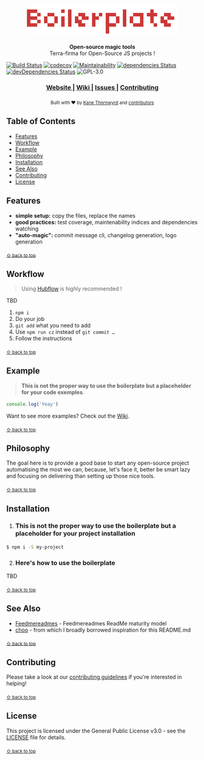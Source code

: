 <h1 align="center">
  <img src="https://github.com/kane-thornwyrd/boilerplate/blob/develop/logo.png" alt="Boilerplate">
</h1>
<div align="center">
  <strong>Open-source magic tools</strong>
</div>
<div align="center">
  Terra-firma for Open-Source JS projects !
</div>

[![Build Status](https://travis-ci.org/kane-thornwyrd/boilerplate.png?branch=develop)](https://travis-ci.org/kane-thornwyrd/boilerplate)
[![codecov](https://img.shields.io/codecov/c/github/kane-thornwyrd/boilerplate.svg)](https://codecov.io/gh/kane-thornwyrd/boilerplate)
[![Maintainability](https://api.codeclimate.com/v1/badges/2e85ad60226c73095c56/maintainability)](https://codeclimate.com/github/kane-thornwyrd/boilerplate/maintainability)
[![dependencies Status](https://david-dm.org/kane-thornwyrd/boilerplate/status.png)](https://david-dm.org/kane-thornwyrd/boilerplate)
[![devDependencies Status](https://david-dm.org/kane-thornwyrd/boilerplate/dev-status.png)](https://david-dm.org/kane-thornwyrd/boilerplate?type=dev)
![GPL-3.0](https://img.shields.io/github/license/kane-thornwyrd/boilerplate.png)

<div align="center">
  <h3>
    <a href="https://kane-thornwyrd.github.io/boilerplate">
      Website
    </a>
    <span> | </span>
    <a href="https://github.com/kane-thornwyrd/boilerplate/wiki">
      Wiki
    </a>
    <span> | </span>
    <a href="https://github.com/kane-thornwyrd/boilerplate/issues">
      Issues
    </a>
    <span> | </span>
    <a href="https://github.com/kane-thornwyrd/boilerplate/blob/master/.github/CONTRIBUTING.md">
      Contributing
    </a>
  </h3>
</div>
<div align="center">
  <sub>Built with ❤︎ by
  <a href="https://twitter.com/Kane_Thornwyrd">Kane Thornwyrd</a> and
  <a href="https://github.com/kane-thornwyrd/boilerplate/graphs/contributors">
    contributors
  </a>
</div>
<div id="contents"></div>

## Table of Contents
- [Features](#features)
- [Workflow](#workflow)
- [Example](#example)
- [Philosophy](#philosophy)
- [Installation](#installation)
- [See Also](#see-also)
- [Contributing](#support)
- [License](#license)

## Features
- __simple setup:__ copy the files, replace the names
- __good practices:__ test coverage, maintenability indices and dependencies watching
- __"auto-magic":__ commit message cli, changelog generation, logo generation

<sub>[⇧ back to top](#contents)</sub>

## Workflow
> Using [Hubflow](https://datasift.github.io/gitflow/) is highly recommended !

TBD
1. `npm i`
2. Do your job
3. `git add` what you need to add
4. Use `npm run cz` instead of `git commit …`
5. Follow the instructions

<sub>[⇧ back to top](#contents)</sub>

## Example
>**This is not the proper way to use the boilerplate but a placeholder for your code exemples**.

```js
console.log('Yeay')
```
Want to see more examples? Check out the [Wiki](https://github.com/kane-thornwyrd/boilerplate/wiki).

<sub>[⇧ back to top](#contents)</sub>

## Philosophy
The goal here is to provide a good base to start any open-source project automatising the most we can, because, let's face it, better be smart lazy and focusing on delivering than setting up those nice tools.

<sub>[⇧ back to top](#contents)</sub>

## Installation
1. ### **This is not the proper way to use the boilerplate but a placeholder for your project installation**
```sh
$ npm i -S my-project
```
2. ### Here's how to use the boilerplate
TBD

<sub>[⇧ back to top](#contents)</sub>

## See Also
- [Feedmereadmes]( https://github.com/LappleApple/feedmereadmes/blob/master/README-maturity-model.md) - Feedmereadmes ReadMe maturity model
- [choo](https://github.com/choojs/choo) - from which I broadly borrowed inspiration for this README.md

<sub>[⇧ back to top](#contents)</sub>

## Contributing
Please take a look at our [contributing guidelines](CONTRIBUTING) if you're interested in helping!

<sub>[⇧ back to top](#contents)</sub>

## License
This project is licensed under the General Public License v3.0 - see the [LICENSE](LICENSE) file for details.

<sub>[⇧ back to top](#contents)</sub>
